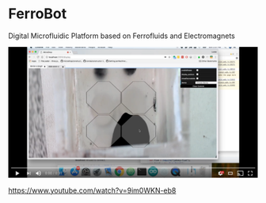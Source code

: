 # FerroBot
Digital Microfluidic Platform based on Ferrofluids and Electromagnets

[![Watch the video](https://raw.githubusercontent.com/Lucaszw/FerroBot/master/docs/youtube.png)](https://youtu.be/Wse2lJi29aE)

https://www.youtube.com/watch?v=9im0WKN-eb8
